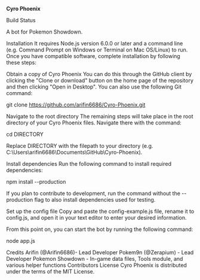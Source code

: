 **Cyro Phoenix**

Build Status

A bot for Pokemon Showdown.

Installation
It requires Node.js version 6.0.0 or later and a command line (e.g. Command Prompt on Windows or Terminal on Mac OS/Linux) to run. Once you have compatible software, complete installation by following these steps:

Obtain a copy of Cyro Phoenix
You can do this through the GitHub client by clicking the "Clone or download" button on the home page of the repository and then clicking "Open in Desktop". You can also use the following Git command:

git clone https://github.com/arifin6686/Cyro-Phoenix.git

Navigate to the root directory
The remaining steps will take place in the root directory of your Cyro Phoenix files. Navigate there with the command:

cd DIRECTORY

Replace DIRECTORY with the filepath to your directory (e.g. C:\Users\arifin6686\Documents\GitHub\Cyro-Phoenix).

Install dependencies
Run the following command to install required dependencies:

npm install --production

If you plan to contribute to development, run the command without the --production flag to also install dependencies used for testing.

Set up the config file
Copy and paste the config-example.js file, rename it to config.js, and open it in your text editor to enter your desired information.

From this point on, you can start the bot by running the following command:

node app.js

Credits
Arifin (@Arifin6686)- Lead Developer
Pokem9n (@Zerapium) - Lead Developer
Pokemon Showdown - In-game data files, Tools module, and various helper functions
Contributors
License
Cyro Phoenix is distributed under the terms of the MIT License.
